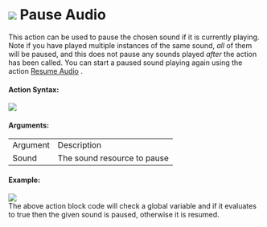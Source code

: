 #  ![](https://gms.magecorn.com/Manual/assets/Images/Scripting_Reference/Drag_And_Drop/Reference/Audio/i_Audio_Pause_Audio.png) Pause Audio

This action can be used to pause the chosen sound if it is currently
playing. Note if you have played multiple instances of the same sound,
*all* of them will be paused, and this does not pause any sounds played
*after* the action has been called. You can start a paused sound playing
again using the action [Resume Audio](Resume_Audio) .

#### Action Syntax:

  
![](https://gms.magecorn.com/Manual/assets/Images/Scripting_Reference/Drag_And_Drop/Reference/Audio/a_Audio_Pause_Audio.png)  

#### Arguments:

|          |                             |
|----------|-----------------------------|
| Argument | Description                 |
| Sound    | The sound resource to pause |

#### Example:

  
![](https://gms.magecorn.com/Manual/assets/Images/Scripting_Reference/Drag_And_Drop/Reference/Audio/e_Audio_Pause_Audio.png)  
The above action block code will check a global variable and if it
evaluates to true then the given sound is paused, otherwise it is
resumed.

